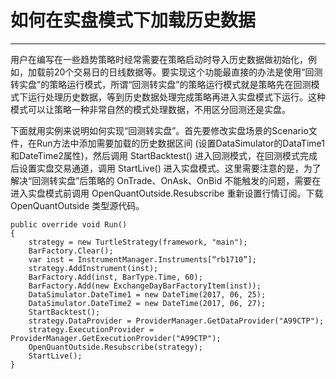 # 如何在实盘模式下加载历史数据

---

用户在编写在一些趋势策略时经常需要在策略启动时导入历史数据做初始化，例如，加载前20个交易日的日线数据等。要实现这个功能最直接的办法是使用“回测转实盘”的策略运行模式，所谓“回测转实盘”的策略运行模式就是策略先在回测模式下运行处理历史数据，等到历史数据处理完成策略再进入实盘模式下运行。这种模式可以让策略一种非常自然的模式处理数据，不用区分回测还是实盘。

下面就用实例来说明如何实现“回测转实盘”。首先要修改实盘场景的Scenario文件，在Run方法中添加需要加载的历史数据区间 \(设置DataSimulator的DataTime1和DateTime2属性\)，然后调用 StartBacktest\(\) 进入回测模式，在回测模式完成后设置实盘交易通道，调用 StartLive\(\) 进入实盘模式。这里需要注意的是，为了解决“回测转实盘”后策略的 OnTrade、OnAsk、OnBid 不能触发的问题，需要在进入实盘模式前调用 OpenQuantOutside.Resubscribe 重新设置行情订阅。下载 OpenQuantOutside 类型源代码。

```
public override void Run()
{
    strategy = new TurtleStrategy(framework, "main");
    BarFactory.Clear();
    var inst = InstrumentManager.Instruments[“rb1710”];
    strategy.AddInstrument(inst);
    BarFactory.Add(inst, BarType.Time, 60);
    BarFactory.Add(new ExchangeDayBarFactoryItem(inst));
    DataSimulator.DateTime1 = new DateTime(2017, 06, 25);
    DataSimulator.DateTime2 = new DateTime(2017, 06, 27);
    StartBacktest();
    strategy.DataProvider = ProviderManager.GetDataProvider("A99CTP");
    strategy.ExecutionProvider = ProviderManager.GetExecutionProvider("A99CTP");
    OpenQuantOutside.Resubscribe(strategy);
    StartLive();
}
```



